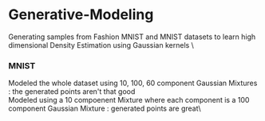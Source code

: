 # Generative-Modeling

Generating samples from Fashion MNIST and MNIST datasets to learn high dimensional Density Estimation using Gaussian kernels \

### MNIST 
Modeled the whole dataset using 10, 100, 60 component Gaussian Mixtures : the generated points aren't that good \
Modeled using a 10 compoenent Mixture where each component is a 100 component Gaussian Mixture : generated points are great\
